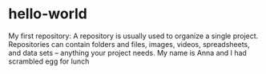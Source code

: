 # hello-world
My first repository: A repository is usually used to organize a single project. Repositories can contain folders and files, images, videos, spreadsheets, and data sets – anything your project needs.
My name is Anna and I had scrambled egg for lunch
